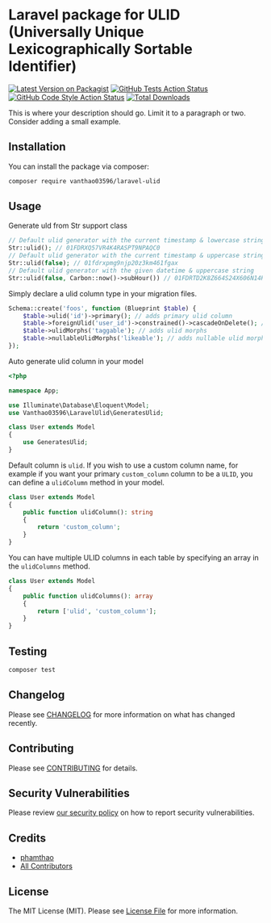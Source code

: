 # Laravel package for ULID (Universally Unique Lexicographically Sortable Identifier)

[![Latest Version on Packagist](https://img.shields.io/packagist/v/vanthao03596/laravel-ulid.svg?style=flat-square)](https://packagist.org/packages/vanthao03596/laravel-ulid)
[![GitHub Tests Action Status](https://img.shields.io/github/workflow/status/vanthao03596/laravel-ulid/run-tests?label=tests)](https://github.com/vanthao03596/laravel-ulid/actions?query=workflow%3Arun-tests+branch%3Amain)
[![GitHub Code Style Action Status](https://img.shields.io/github/workflow/status/vanthao03596/laravel-ulid/Check%20&%20fix%20styling?label=code%20style)](https://github.com/vanthao03596/laravel-ulid/actions?query=workflow%3A"Check+%26+fix+styling"+branch%3Amain)
[![Total Downloads](https://img.shields.io/packagist/dt/vanthao03596/laravel-ulid.svg?style=flat-square)](https://packagist.org/packages/vanthao03596/laravel-ulid)

This is where your description should go. Limit it to a paragraph or two. Consider adding a small example.

## Installation

You can install the package via composer:

```bash
composer require vanthao03596/laravel-ulid
```

## Usage

Generate uld from Str support class

```php
// Default ulid generator with the current timestamp & lowercase string
Str::ulid(); // 01FDRXQ57VR4K4RASPT9NPAQC0
// Default ulid generator with the current timestamp & uppercase string
Str::ulid(false); // 01fdrxpmg9njp20z3km461fgax
// Default ulid generator with the given datetime & uppercase string
Str::ulid(false, Carbon::now()->subHour()) // 01FDRTD2K8Z664S24X606N14KD
```

Simply declare a ulid column type in your migration files.

```php
Schema::create('foos', function (Blueprint $table) {
    $table->ulid('id')->primary(); // adds primary ulid column 
    $table->foreignUlid('user_id')->constrained()->cascadeOnDelete(); // adds ulid foreignkey
    $table->ulidMorphs('taggable'); // adds ulid morphs
    $table->nullableUlidMorphs('likeable'); // adds nullable ulid morphs
});
```

Auto generate ulid column in your model

```php
<?php

namespace App;

use Illuminate\Database\Eloquent\Model;
use Vanthao03596\LaravelUlid\GeneratesUlid;

class User extends Model
{
    use GeneratesUlid;
}

```

Default column is `ulid`. If you wish to use a custom column name, for example if you want your primary `custom_column` column to be a `ULID`, you can define a `ulidColumn` method in your model.

```php
class User extends Model
{
    public function ulidColumn(): string
    {
        return 'custom_column';
    }
}
```

You can have multiple ULID columns in each table by specifying an array in the `ulidColumns` method. 

```php
class User extends Model
{
    public function ulidColumns(): array
    {
        return ['ulid', 'custom_column'];
    }
}
```
## Testing

```bash
composer test
```

## Changelog

Please see [CHANGELOG](CHANGELOG.md) for more information on what has changed recently.

## Contributing

Please see [CONTRIBUTING](.github/CONTRIBUTING.md) for details.

## Security Vulnerabilities

Please review [our security policy](../../security/policy) on how to report security vulnerabilities.

## Credits

- [phamthao](https://github.com/vanthao03596)
- [All Contributors](../../contributors)

## License

The MIT License (MIT). Please see [License File](LICENSE.md) for more information.

